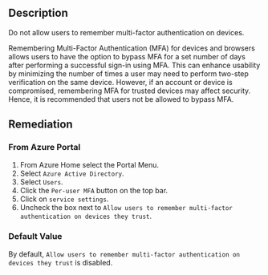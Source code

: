 ## Description

Do not allow users to remember multi-factor authentication on devices.

Remembering Multi-Factor Authentication (MFA) for devices and browsers allows users to have the option to bypass MFA for a set number of days after performing a successful sign-in using MFA. This can enhance usability by minimizing the number of times a user may need to perform two-step verification on the same device. However, if an account or device is compromised, remembering MFA for trusted devices may affect security. Hence, it is recommended that users not be allowed to bypass MFA.

## Remediation

### From Azure Portal

1. From Azure Home select the Portal Menu.
2. Select `Azure Active Directory`.
3. Select `Users`.
4. Click the `Per-user MFA` button on the top bar.
5. Click on `service settings`.
6. Uncheck the box next to `Allow users to remember multi-factor authentication on devices they trust`.

### Default Value

By default, `Allow users to remember multi-factor authentication on devices they trust` is disabled.
